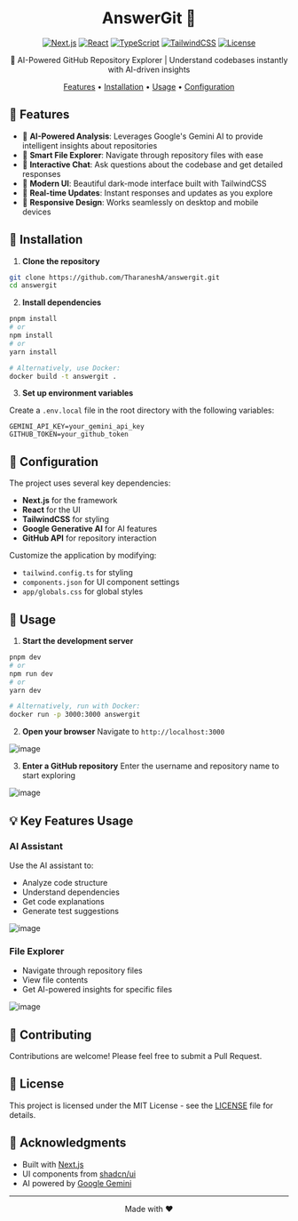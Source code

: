 <div align="center">

# AnswerGit 🤖

[![Next.js](https://img.shields.io/badge/Next.js-15.2.4-black?style=flat-square&logo=next.js)](https://nextjs.org/)
[![React](https://img.shields.io/badge/React-19.0.0-blue?style=flat-square&logo=react)](https://reactjs.org/)
[![TypeScript](https://img.shields.io/badge/TypeScript-5.0.0-blue?style=flat-square&logo=typescript)](https://www.typescriptlang.org/)
[![TailwindCSS](https://img.shields.io/badge/TailwindCSS-3.4.17-38B2AC?style=flat-square&logo=tailwind-css)](https://tailwindcss.com/)
[![License](https://img.shields.io/badge/License-MIT-green.svg?style=flat-square)](LICENSE)

🚀 AI-Powered GitHub Repository Explorer | Understand codebases instantly with AI-driven insights

[Features](#features) • [Installation](#installation) • [Usage](#usage) • [Configuration](#configuration)


</div>

## 🌟 Features

- 🤖 **AI-Powered Analysis**: Leverages Google's Gemini AI to provide intelligent insights about repositories
- 📁 **Smart File Explorer**: Navigate through repository files with ease
- 💬 **Interactive Chat**: Ask questions about the codebase and get detailed responses
- 🎨 **Modern UI**: Beautiful dark-mode interface built with TailwindCSS
- 🔄 **Real-time Updates**: Instant responses and updates as you explore
- 📱 **Responsive Design**: Works seamlessly on desktop and mobile devices

## 🚀 Installation

1. **Clone the repository**
```bash
git clone https://github.com/TharaneshA/answergit.git
cd answergit
```

2. **Install dependencies**
```bash
pnpm install
# or
npm install
# or
yarn install

# Alternatively, use Docker:
docker build -t answergit .
```

3. **Set up environment variables**

Create a `.env.local` file in the root directory with the following variables:
```env
GEMINI_API_KEY=your_gemini_api_key
GITHUB_TOKEN=your_github_token
```

## 🔧 Configuration

The project uses several key dependencies:

- **Next.js** for the framework
- **React** for the UI
- **TailwindCSS** for styling
- **Google Generative AI** for AI features
- **GitHub API** for repository interaction

Customize the application by modifying:
- `tailwind.config.ts` for styling
- `components.json` for UI component settings
- `app/globals.css` for global styles

## 🚀 Usage

1. **Start the development server**
```bash
pnpm dev
# or
npm run dev
# or
yarn dev

# Alternatively, run with Docker:
docker run -p 3000:3000 answergit
```

2. **Open your browser**
Navigate to `http://localhost:3000`

![image](https://github.com/user-attachments/assets/6e9e1904-5449-49c7-9c7c-57efa01da11c)


3. **Enter a GitHub repository**
Enter the username and repository name to start exploring

![image](https://github.com/user-attachments/assets/52b02578-5d88-452a-b722-f7cd867bf9b0)


## 💡 Key Features Usage

### AI Assistant
Use the AI assistant to:
- Analyze code structure
- Understand dependencies
- Get code explanations
- Generate test suggestions

![image](https://github.com/user-attachments/assets/2e5d4f5c-6a71-4031-91b8-e38558ad48eb)


### File Explorer
- Navigate through repository files
- View file contents
- Get AI-powered insights for specific files

![image](https://github.com/user-attachments/assets/ad45103f-3287-4d7e-ad7e-5aaa0b82cad9)


## 🤝 Contributing

Contributions are welcome! Please feel free to submit a Pull Request.

## 📝 License

This project is licensed under the MIT License - see the [LICENSE](LICENSE) file for details.

## 🙏 Acknowledgments

- Built with [Next.js](https://nextjs.org/)
- UI components from [shadcn/ui](https://ui.shadcn.com/)
- AI powered by [Google Gemini](https://deepmind.google/technologies/gemini/)

---

<div align="center">
Made with ❤️
</div>
